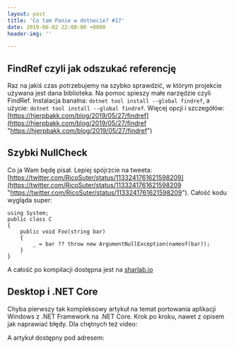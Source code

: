 ```yaml
---
layout: post
title: 'Co tam Panie w dotnecie? #17'
date: 2019-06-02 22:00:00 +0000
header-img: ''

---
```


## FindRef czyli jak odszukać referencję

Raz na jakiś czas potrzebujemy na szybko sprawdzić, w którym projekcie używana jest dana biblioteka. Na pomoc spieszy małe narzędzie czyli FindRef. Instalacja banalna: `dotnet tool install --global findref`, a użycie: `dotnet tool install --global findref`. Więcej opcji i szczegółów: [https://hjerpbakk.com/blog/2019/05/27/findref](https://hjerpbakk.com/blog/2019/05/27/findref "https://hjerpbakk.com/blog/2019/05/27/findref")

## Szybki NullCheck

Co ja Wam będę pisał. Lepiej spójrzcie na tweeta: [https://twitter.com/RicoSuter/status/1133241761621598209](https://twitter.com/RicoSuter/status/1133241761621598209 "https://twitter.com/RicoSuter/status/1133241761621598209"). Całość kodu wygląda super:

    using System;
    public class C 
    {
        public void Foo(string bar)
        {
            _ = bar ?? throw new ArgumentNullException(nameof(bar));
        }
    }

A całość po kompilacji dostępna jest na [sharlab.io](https://sharplab.io/#v2:CYLg1APgAgTAjAWAFBQMwAJboMLuQb2XWMwygBZ0AxAexoAoo4AGdAIwEMAnASiJMJISw9AH10AXnbd0AflnoALgAsuNAO7oAdgFNNAQS4BzAK4BbHVsUA5EwBs7AUQAeAYx0AHRQEsaW+locFjQAZvScvDwA3PzEAL7IcUA)

## Desktop i .NET Core

Chyba pierwszy tak kompleksowy artykuł na temat portowania aplikacji Windows z .NET Framework na .NET Core. Krok po kroku, nawet z opisem jak naprawiać błędy. Dla chętnych też video:

A artykuł dostępny pod adresem: